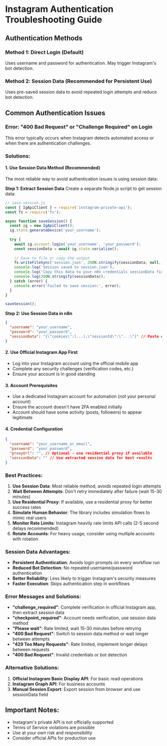 # Instagram Authentication Troubleshooting Guide

## Authentication Methods

### Method 1: Direct Login (Default)
Uses username and password for authentication. May trigger Instagram's bot detection.

### Method 2: Session Data (Recommended for Persistent Use)
Uses pre-saved session data to avoid repeated login attempts and reduce bot detection.

## Common Authentication Issues

### Error: "400 Bad Request" or "Challenge Required" on Login

This error typically occurs when Instagram detects automated access or when there are authentication challenges.

### Solutions:

#### 1. **Use Session Data Method (Recommended)**

The most reliable way to avoid authentication issues is using session data:

**Step 1: Extract Session Data**
Create a separate Node.js script to get session data:

```javascript
// save-session.js
const { IgApiClient } = require('instagram-private-api');
const fs = require('fs');

async function saveSession() {
  const ig = new IgApiClient();
  ig.state.generateDevice('your_username');
  
  try {
    await ig.account.login('your_username', 'your_password');
    const sessionData = await ig.state.serialize();
    
    // Save to file or copy the output
    fs.writeFileSync('session.json', JSON.stringify(sessionData, null, 2));
    console.log('Session saved to session.json');
    console.log('Copy this data to your n8n credentials sessionData field:');
    console.log(JSON.stringify(sessionData));
  } catch (error) {
    console.error('Failed to save session:', error);
  }
}

saveSession();
```

**Step 2: Use Session Data in n8n**
```json
{
  "username": "your_username",
  "password": "your_password",
  "sessionData": "{\"cookies\":[...],\"sessionId\":\"...\"}" // Paste extracted session data
}
```

#### 2. **Use Official Instagram App First**
- Log into your Instagram account using the official mobile app
- Complete any security challenges (verification codes, etc.)
- Ensure your account is in good standing

#### 3. **Account Prerequisites**
- Use a dedicated Instagram account for automation (not your personal account)
- Ensure the account doesn't have 2FA enabled initially
- Account should have some activity (posts, followers) to appear legitimate

#### 4. **Credential Configuration**
```json
{
  "username": "your_username_or_email",
  "password": "your_password",
  "proxyUrl": "", // Optional - use residential proxy if available
  "sessionData": "" // Use extracted session data for best results
}
```

### Best Practices:

1. **Use Session Data**: Most reliable method, avoids repeated login attempts
2. **Wait Between Attempts**: Don't retry immediately after failure (wait 15-30 minutes)
3. **Use Residential Proxy**: If available, use a residential proxy for better success rates
4. **Simulate Human Behavior**: The library includes simulation flows to mimic real users
5. **Monitor Rate Limits**: Instagram heavily rate limits API calls (2-5 second delays recommended)
6. **Rotate Accounts**: For heavy usage, consider using multiple accounts with rotation

### Session Data Advantages:

- **Persistent Authentication**: Avoids login prompts on every workflow run
- **Reduced Bot Detection**: No repeated username/password authentication
- **Better Reliability**: Less likely to trigger Instagram's security measures
- **Faster Execution**: Skips authentication step in workflows

### Error Messages and Solutions:

- **"challenge_required"**: Complete verification in official Instagram app, then extract session data
- **"checkpoint_required"**: Account needs verification, use session data method
- **"Please wait"**: Rate limited, wait 15-30 minutes before retrying
- **"400 Bad Request"**: Switch to session data method or wait longer between attempts
- **"429 Too Many Requests"**: Rate limited, implement longer delays between requests
- **"400 Bad Request"**: Invalid credentials or bot detection

### Alternative Solutions:

1. **Official Instagram Basic Display API**: For basic read operations
2. **Instagram Graph API**: For business accounts
3. **Manual Session Export**: Export session from browser and use sessionData field

## Important Notes:

- Instagram's private API is not officially supported
- Terms of Service violations are possible
- Use at your own risk and responsibility
- Consider official APIs for production use
